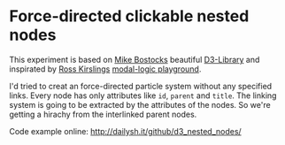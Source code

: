 # Force-directed clickable nested nodes

This experiment is based on [Mike Bostocks](//github.com/mbostock) beautiful [D3-Library](//d3js.org/) and inspirated by [Ross Kirslings](//github.com/rkirsling) [modal-logic playground](//rkirsling.github.io/modallogic/).

I'd tried to creat an force-directed particle system without any specified links. Every node has only attributes like ```id```, ```parent``` and ```title```. The linking system is going to be extracted by the attributes of the nodes. So we're getting a hirachy from the interlinked parent nodes.

Code example online: http://dailysh.it/github/d3_nested_nodes/
